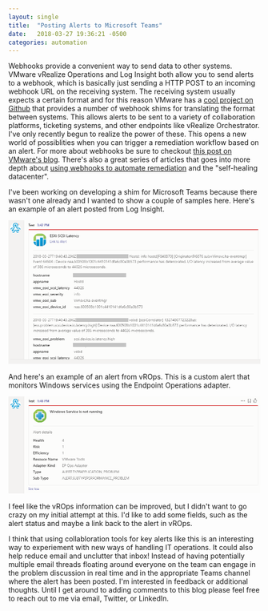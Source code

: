 ```yaml
---
layout: single
title:  "Posting Alerts to Microsoft Teams"
date:   2018-03-27 19:36:21 -0500
categories: automation
---
```


Webhooks provide a convenient way to send data to other systems.  VMware vRealize Operations and Log Insight both allow you to send alerts to a webhook, which is basically just sending a HTTP POST to an incoming webhook URL on the receiving system.  The receiving system usually expects a certain format and for this reason VMware has a [cool project on Github][1] that provides a number of webhook shims for translating the format between systems.  This allows alerts to be sent to a variety of collaboration platforms, ticketing systems, and other endpoints like vRealize Orchestrator.  I've only recently begun to realize the power of these.  This opens a new world of possiblities when you can trigger a remediation workflow based on an alert. For more about webhooks be sure to checkout [this post on VMware's blog][2].  There's also a great series of articles that goes into more depth about [using webhooks to automate remediation][3] and the "self-healing datacenter".

I've been working on developing a shim for Microsoft Teams because there wasn't one already and I wanted to show a couple of samples here.  Here's an example of an alert posted from Log Insight.

![Log Insight Alert](/assets/images/msteams-li-latency.png)

And here's an example of an alert from vROps.  This is a custom alert that monitors Windows services using the Endpoint Operations adapter.

![vROps Alert](/assets/images/msteams-vrops.png)

I feel like the vROps information can be improved, but I didn't want to go crazy on my initial attempt at this.  I'd like to add some fields, such as the alert status and maybe a link back to the alert in vROps.

I think that using collabloration tools for key alerts like this is an interesting way to experiement with new ways of handling IT operations.  It could also help reduce email and unclutter that inbox!  Instead of having potentially multiple email threads floating around everyone on the team can engage in the problem discussion in real time and in the appropriate Teams channel where the alert has been posted.  I'm interested in feedback or additional thoughts.  Until I get around to adding comments to this blog please feel free to reach out to me via email, Twitter, or LinkedIn.


[1]: https://github.com/vmw-loginsight/webhook-shims
[2]: https://blogs.vmware.com/management/2017/02/self-healing-datacenter.html
[3]: https://blogs.vmware.com/management/2017/01/vrealize-webhooks-infinite-integrations.html